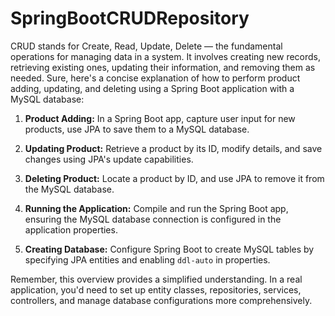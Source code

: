 # SpringBootCRUDRepository
CRUD stands for Create, Read, Update, Delete — the fundamental operations for managing data in a system. It involves creating new records, retrieving existing ones, updating their information, and removing them as needed.
Sure, here's a concise explanation of how to perform product adding, updating, and deleting using a Spring Boot application with a MySQL database:

1. **Product Adding:** In a Spring Boot app, capture user input for new products, use JPA to save them to a MySQL database.

2. **Updating Product:** Retrieve a product by its ID, modify details, and save changes using JPA's update capabilities.

3. **Deleting Product:** Locate a product by ID, and use JPA to remove it from the MySQL database.

4. **Running the Application:** Compile and run the Spring Boot app, ensuring the MySQL database connection is configured in the application properties.

5. **Creating Database:** Configure Spring Boot to create MySQL tables by specifying JPA entities and enabling `ddl-auto` in properties.

Remember, this overview provides a simplified understanding. In a real application, you'd need to set up entity classes, repositories, services, controllers, and manage database configurations more comprehensively.
